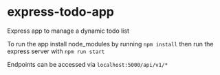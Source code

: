# express-todo-app
Express app to manage a dynamic todo list

To run the app install node_modules by running `npm install` then run the express server with `npm run start`

Endpoints can be accessed via `localhost:5000/api/v1/*`
